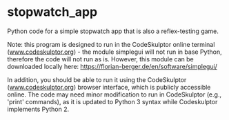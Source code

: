 # stopwatch_app
Python code for a simple stopwatch app that is also a reflex-testing game. 


Note: this program is designed to run in the CodeSkulptor online terminal (www.codeskulptor.org) - the module simplegui will not run in base Python, therefore the code will not run as is. However, this module can be downloaded locally here: https://florian-berger.de/en/software/simplegui/

In addition, you should be able to run it using the CodeSkulptor (www.codeskulptor.org) browser interface, which is publicly accessible online. The code may need minor modification to run in CodeSkulptor (e.g., 'print' commands), as it is updated to Python 3 syntax while Codeskulptor implements Python 2.
